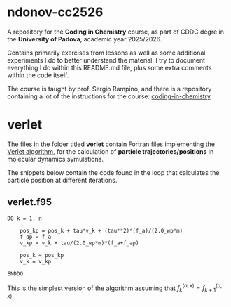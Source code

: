 # ndonov-cc2526
A repository for the **Coding in Chemistry** course, as part of CDDC degre in the **University of Padova**, academic year 2025/2026.  

Contains primarily exercises from lessons as well as some additional experiments I do to better understand the material. I try to document everything I do within this README.md file, plus some extra comments within the code itself.

The course is taught by prof. Sergio Rampino, and there is a repository containing a lot of the instructions for the course: [coding-in-chemistry](https://github.com/srampinogroup/coding-in-chemistry).
# verlet

The files in the folder titled **verlet** contain Fortran files implementing the [Verlet algorithm](https://en.wikipedia.org/wiki/Verlet_integration), for the calculation of **particle trajectories/positions** in molecular dynamics symulations.

The snippets below contain the code found in the loop that calculates the particle position at different iterations. 

## verlet.f95
```
DO k = 1, n

    pos_kp = pos_k + tau*v_k + (tau**2)*(f_a)/(2.0_wp*m)
    f_ap = f_a
    v_kp = v_k + tau/(2.0_wp*m)*(f_a+f_ap)

    pos_k = pos_kp
    v_k = v_kp

ENDDO
```
This is the simplest version of the algorithm assuming that $f^{(a,x)}_k = f^{(a,x)}_{k+1}$. 
